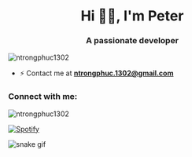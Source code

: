<h1 align="center">Hi 👋🏻, I'm Peter</h1>
<h3 align="center">A passionate developer</h3>

<p align="left"> <img src="https://komarev.com/ghpvc/?username=ntrongphuc1302&label=Profile%20views&color=ff0e0e&style=plastic" alt="ntrongphuc1302" /> </p>

- ⚡ Contact me at **ntrongphuc.1302@gmail.com**

<h3 align="left">Connect with me:</h3>
<p align="left">
</p>

<p><img align="center" src="https://github-readme-stats.vercel.app/api/top-langs?username=ntrongphuc1302&show_icons=true&theme=dark&locale=en&layout=compact" alt="ntrongphuc1302" /></p>

[![Spotify](https://novatorem-eta-sage.vercel.app/api/spotify?background_color=0d1117&border_color=ffffff)](https://open.spotify.com/user/31jpmhv2uprkciydh4shmpgslpfy)

![snake gif](https://github.com/YOUR_USERNAME/YOUR_USERNAME/blob/output/github-contribution-grid-snake.gif)
